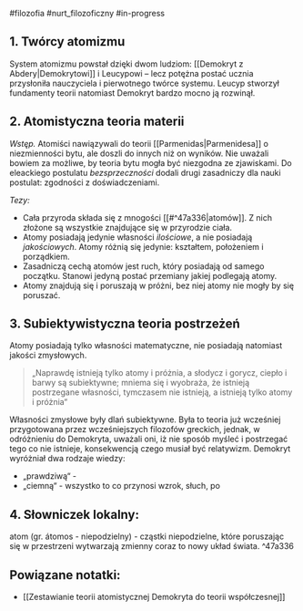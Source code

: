 #filozofia #nurt_filozoficzny #in-progress 

## 1. Twórcy atomizmu 
System atomizmu powstał dzięki dwom ludziom: [[Demokryt z Abdery|Demokrytowi]] i Leucypowi – lecz potężna postać ucznia przysłoniła nauczyciela i pierwotnego twórce systemu. Leucyp stworzył fundamenty teorii natomiast Demokryt bardzo mocno ją rozwinął.

## 2. Atomistyczna teoria materii
_Wstęp._ Atomiści nawiązywali do teorii [[Parmenidas|Parmenidesa]] o niezmienności bytu, ale doszli do innych niż on wyników. Nie uważali bowiem za możliwe, by teoria bytu mogła być niezgodna ze zjawiskami. Do eleackiego postulatu _bezsprzeczności_ dodali drugi zasadniczy dla nauki postulat: zgodności z doświadczeniami.

_Tezy:_
- Cała przyroda składa się z mnogości [[#^47a336|atomów]]. Z nich złożone są wszystkie znajdujące się w przyrodzie ciała.
- Atomy posiadają jedynie własności _ilościowe_, a nie posiadają _jakościowych_. Atomy różnią się jedynie: kształtem, położeniem i porządkiem.
- Zasadniczą cechą atomów jest ruch, który posiadają od samego początku. Stanowi jedyną postać przemiany jakiej podlegają atomy.
- Atomy znajdują się i poruszają w próżni, bez niej atomy nie mogły by się poruszać.

## 3. Subiektywistyczna teoria postrzeżeń
Atomy posiadają tylko własności matematyczne, nie posiadają natomiast jakości zmysłowych. 

> „Naprawdę istnieją tylko atomy i próżnia, a słodycz i gorycz, ciepło i barwy są subiektywne; mniema się i wyobraża, że istnieją postrzegane własności, tymczasem nie istnieją, a istnieją tylko atomy i próżnia“

Własności zmysłowe były dlań subiektywne. Była to teoria już wcześniej przygotowana przez wcześniejszych filozofów greckich, jednak, w odróżnieniu do Demokryta, uważali oni, iż nie sposób myśleć i postrzegać tego co nie istnieje, konsekwencją czego musiał być relatywizm. Demokryt wyróżniał dwa rodzaje wiedzy:
- „prawdziwą“ - 
- „ciemną“ - wszystko to co przynosi wzrok, słuch, po

## 4. Słowniczek lokalny:
atom (gr. átomos - niepodzielny) - cząstki niepodzielne, które poruszając się w przestrzeni wytwarzają zmienny coraz to nowy układ świata. ^47a336

## Powiązane notatki:
- [[Zestawianie teorii atomistycznej Demokryta do teorii współczesnej]]

